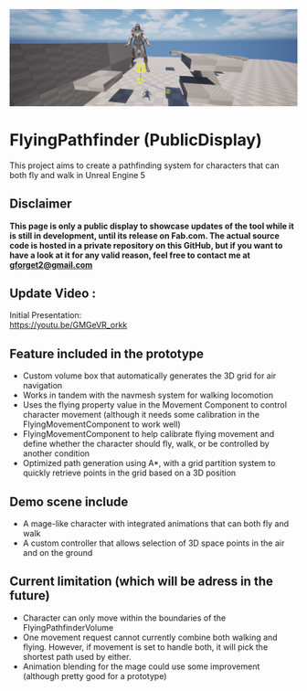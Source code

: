 
![Screenshot of the projectt](/Screenshot/BannerCrop.png)</BR>

# FlyingPathfinder (PublicDisplay)
This project aims to create a pathfinding system for characters that can both fly and walk in Unreal Engine 5

## Disclaimer
<b> This page is only a public display to showcase updates of the tool while it is still in development, until its release on Fab.com. The actual source code is hosted in a private repository on this GitHub, but if you want to have a look at it for any valid reason, feel free to contact me at gforget2@gmail.com </b>

## Update Video :
Initial Presentation:</br>
https://youtu.be/GMGeVR_orkk

## Feature included in the prototype
- Custom volume box that automatically generates the 3D grid for air navigation
- Works in tandem with the navmesh system for walking locomotion
- Uses the flying property value in the Movement Component to control character movement (although it needs some calibration in the FlyingMovementComponent to work well)
- FlyingMovementComponent to help calibrate flying movement and define whether the character should fly, walk, or be controlled by another condition
- Optimized path generation using A*, with a grid partition system to quickly retrieve points in the grid based on a 3D position

## Demo scene include
- A mage-like character with integrated animations that can both fly and walk
- A custom controller that allows selection of 3D space points in the air and on the ground

## Current limitation (which will be adress in the future)
- Character can only move within the boundaries of the FlyingPathfinderVolume
- One movement request cannot currently combine both walking and flying. However, if movement is set to handle both, it will pick the shortest path used by either.
- Animation blending for the mage could use some improvement (although pretty good for a prototype)




